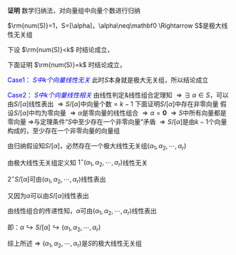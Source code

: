 **证明**
数学归纳法，对向量组中向量个数进行归纳

$\rm{num(S)}=1，S=[\alpha]，\alpha\neq\mathbf0
\Rightarrow S$是极大线性无关组

下设 $\rm{num(S)}<k$ 时结论成立，

下面证明 $\rm{num(S)}=k$ 时结论成立，

<font color=blue>Case1： $S中k个向量线性无关$</font>
此时$S$本身就是极大无关组，所以结论成立

<font color=blue>Case2： $S中k个向量线性相关$</font>
由线性判定&线性组合定理知
$\Rightarrow\exists\ \alpha\in S，$可以由$S/[\alpha]$线性表出
$\Rightarrow S/[\alpha]$中向量个数$=k-1$
下面证明$S/[\alpha]$中存在非零向量
假设$S/[\alpha]$中均为零向量
$\Rightarrow\alpha$是零向量的线性组合
$\Rightarrow\alpha=\mathbf0$
$\Rightarrow S$中所有向量都是零向量
$\Rightarrow$与定理条件“$S$中至少存在一个非零向量”矛盾
$\Rightarrow S/[\alpha]$是由$k-1$个向量构成的，至少存在一个非零向量的向量组

由归纳假设知$S/[\alpha]$，必然存在一个极大线性无关组$(\alpha_1,\alpha_2,\cdots,\alpha_r)$

由极大线性无关组定义知
$1^\circ (\alpha_1,\alpha_2,\cdots,\alpha_r)$线性无关

$2^\circ S/[\alpha]$可由$(\alpha_1,\alpha_2,\cdots,\alpha_r)$线性表出


又因为$\alpha$可以由$S/[\alpha]$线性表出

由线性组合的传递性知，$\alpha$可由$(\alpha_1,\alpha_2,\cdots,\alpha_r)$线性表出

即：$\alpha\hookrightarrow S/[\alpha]\hookrightarrow(\alpha_1,\alpha_2,\cdots,\alpha_r)$

综上所述$\Rightarrow(\alpha_1,\alpha_2,\cdots,\alpha_r)$是$S$的极大线性无关组